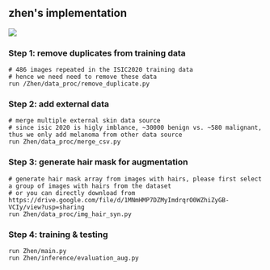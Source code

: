 
## zhen's implementation
![](https://github.com/zyimia/SIIMISIC2020/blob/master/Zhen/configs/implementation.png)
### Step 1: remove duplicates from training data
```
# 486 images repeated in the ISIC2020 training data
# hence we need need to remove these data
run /Zhen/data_proc/remove_duplicate.py  
```
### Step 2: add external data
```
# merge multiple external skin data source
# since isic 2020 is higly imblance, ~30000 benign vs. ~580 malignant, thus we only add melanoma from other data source
run Zhen/data_proc/merge_csv.py
```

### Step 3: generate hair mask for augmentation
```
# generate hair mask array from images with hairs, please first select a group of images with hairs from the dataset
# or you can directly download from https://drive.google.com/file/d/1MNmHMP7DZMyImdrqrO0WZhiZyGB-VCIy/view?usp=sharing
run Zhen/data_proc/img_hair_syn.py
```

### Step 4: training & testing
```
run Zhen/main.py
run Zhen/inference/evaluation_aug.py
```
